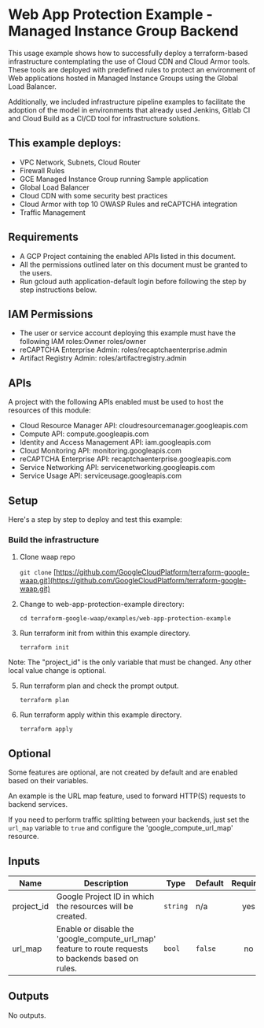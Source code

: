 # Web App Protection Example - Managed Instance Group Backend

This usage example shows how to successfully deploy a terraform-based infrastructure contemplating the use of Cloud CDN and Cloud Armor tools. These tools are deployed with predefined rules to protect an environment of Web applications hosted in Managed Instance Groups using the Global Load Balancer.

Additionally, we included infrastructure pipeline examples to facilitate the adoption of the model in environments that already used Jenkins, Gitlab CI and Cloud Build as a CI/CD tool for infrastructure solutions.

## This example deploys:

-   VPC Network, Subnets, Cloud Router
-   Firewall Rules
-   GCE Managed Instance Group running Sample application
-   Global Load Balancer
-   Cloud CDN with some security best practices
-   Cloud Armor with top 10 OWASP Rules and reCAPTCHA integration
-   Traffic Management

## Requirements

-   A GCP Project containing the enabled APIs listed in this document.
-   All the permissions outlined later on this document must be granted to the users.
-   Run gcloud auth application-default login before following the step by step instructions below.

## IAM Permissions

-   The user or service account deploying this example must have the following IAM roles:Owner roles/owner
-   reCAPTCHA Enterprise Admin: roles/recaptchaenterprise.admin
-   Artifact Registry Admin: roles/artifactregistry.admin

## APIs

A project with the following APIs enabled must be used to host the resources of this module:

-   Cloud Resource Manager API: cloudresourcemanager.googleapis.com
-   Compute API: compute.googleapis.com
-   Identity and Access Management API: iam.googleapis.com
-   Cloud Monitoring API: monitoring.googleapis.com
-   reCAPTCHA Enterprise API: recaptchaenterprise.googleapis.com
-   Service Networking API: servicenetworking.googleapis.com
-   Service Usage API: serviceusage.googleapis.com

## Setup

Here's a step by step to deploy and test this example:

### Build the infrastructure

1.  Clone waap repo

	```git clone``` [https://github.com/GoogleCloudPlatform/terraform-google-waap.git](https://github.com/GoogleCloudPlatform/terraform-google-waap.git)

2.  Change to web-app-protection-example directory:

    ```cd terraform-google-waap/examples/web-app-protection-example```

3.  Run terraform init from within this example directory.

    ```terraform init```

Note: The "project_id" is the only variable that must be changed. Any other local value change is optional.

5.  Run terraform plan and check the prompt output.

    ```terraform plan```

6.  Run terraform apply within this example directory.

    ```terraform apply```

## Optional

Some features are optional, are not created by default and are enabled based on their variables.

An example is the URL map feature, used to forward HTTP(S) requests to backend services.

If you need to perform traffic splitting between your backends, just set the `url_map` variable to `true` and configure the 'google_compute_url_map' resource.

<!-- BEGINNING OF PRE-COMMIT-TERRAFORM DOCS HOOK -->
## Inputs

| Name | Description | Type | Default | Required |
|------|-------------|------|---------|:--------:|
| project\_id | Google Project ID in which the resources will be created. | `string` | n/a | yes |
| url\_map | Enable or disable the 'google\_compute\_url\_map' feature to route requests to backends based on rules. | `bool` | `false` | no |

## Outputs

No outputs.

<!-- END OF PRE-COMMIT-TERRAFORM DOCS HOOK -->
